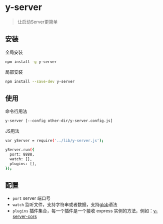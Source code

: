 # y-server

> 让启动Server更简单


## 安装

全局安装
```bash
npm install -g y-server
```

局部安装
```bash
npm install --save-dev y-server
```

## 使用

命令行用法
```bash
y-server [--config other-dir/y-server.config.js]
```

JS用法
```bash
var yServer = require('../lib/y-server.js');

yServer.run({
  port: 8888,
  watch: [],
  plugins: [],
});
```

## 配置

* `port` server 端口号
* `watch` 监听文件，支持字符串或者数据，支持[glob](https://github.com/isaacs/node-glob)语法
* `plugins` 插件集合，每一个插件是一个接收 express 实例的方法，例如：[y-server-cors](https://github.com/yued-fe/y-server-cors)
